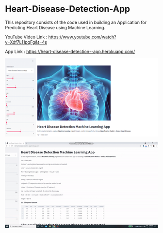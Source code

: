# Heart-Disease-Detection-App

This repository consists of the code used in building an Application for Predicting Heart Disease using Machine Learning.

YouTube Video Link : https://www.youtube.com/watch?v=Xdf7L11pqFg&t=4s

App Link : https://heart-disease-detection--app.herokuapp.com/

![Screenshot](heart_app.PNG)

![](heart_app_gif.gif)
